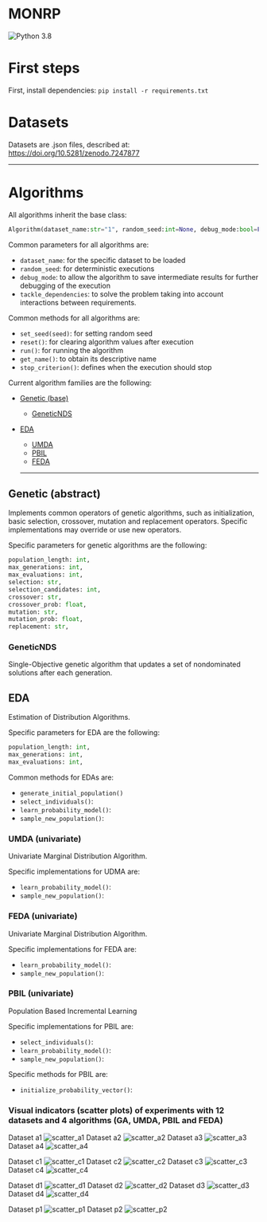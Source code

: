 # MONRP

![Python 3.8](https://img.shields.io/badge/Python-3.8.8-blue)

# First steps

First, install dependencies: `pip install -r requirements.txt`

# Datasets

Datasets are .json files, described at: https://doi.org/10.5281/zenodo.7247877

---


# Algorithms

All algorithms inherit the base class:

```python
Algorithm(dataset_name:str="1", random_seed:int=None, debug_mode:bool=False, tackle_dependencies:bool=False)
```

Common parameters for all algorithms are:

- `dataset_name`: for the specific dataset to be loaded
- `random_seed`: for deterministic executions
- `debug_mode`: to allow the algorithm to save intermediate results for further debugging of the execution
- `tackle_dependencies`: to solve the problem taking into account interactions between requirements.

Common methods for all algorithms are:

- `set_seed(seed)`: for setting random seed
- `reset()`: for clearing algorithm values after execution
- `run()`: for running the algorithm
- `get_name()`: to obtain its descriptive name
- `stop_criterion()`: defines when the execution should stop

Current algorithm families are the following:

- [Genetic (base)](#genetic-abstract)
  - [GeneticNDS](#geneticnds)
 
- [EDA](#eda)

  - [UMDA](#umda-univariate)
  - [PBIL](#pbil-univariate)
  - [FEDA](#feda-univariate)
  

  ***

## Genetic (abstract)

Implements common operators of genetic algorithms, such as initialization, basic selection, crossover, mutation and replacement operators. Specific implementations may override or use new operators.

Specific parameters for genetic algorithms are the following:

```python
population_length: int,
max_generations: int,
max_evaluations: int,
selection: str,
selection_candidates: int,
crossover: str,
crossover_prob: float,
mutation: str,
mutation_prob: float,
replacement: str,
```

### GeneticNDS

Single-Objective genetic algorithm that updates a set of nondominated solutions after each generation.



## EDA

Estimation of Distribution Algorithms.

Specific parameters for EDA are the following:

```python
population_length: int,
max_generations: int,
max_evaluations: int,
```

Common methods for EDAs are:

- `generate_initial_population()`
- `select_individuals()`:
- `learn_probability_model()`:
- `sample_new_population()`:

### UMDA (univariate)

Univariate Marginal Distribution Algorithm.

Specific implementations for UDMA are:

- `learn_probability_model()`:
- `sample_new_population()`:

### FEDA (univariate)

Univariate Marginal Distribution Algorithm.

Specific implementations for FEDA are:

- `learn_probability_model()`:
- `sample_new_population()`:

### PBIL (univariate)

Population Based Incremental Learning

Specific implementations for PBIL are:

- `select_individuals()`:
- `learn_probability_model()`:
- `sample_new_population()`:

Specific methods for PBIL are:

- `initialize_probability_vector()`:


### Visual indicators (scatter plots) of experiments with 12 datasets and 4 algorithms (GA, UMDA, PBIL and FEDA)

Dataset a1
![scatter_a1](https://user-images.githubusercontent.com/25950319/197763461-cfcea645-efbc-42c9-95a0-b5f49501d817.svg)
Dataset a2
![scatter_a2](https://user-images.githubusercontent.com/25950319/197763479-b07507d6-99c1-4c6a-ac71-e497edb4c125.svg)
Dataset a3
![scatter_a3](https://user-images.githubusercontent.com/25950319/197763483-f5923cf8-cc29-4bd8-9e70-4bc5e15bb263.svg)
Dataset a4
![scatter_a4](https://user-images.githubusercontent.com/25950319/197763485-9fb89c94-b165-4044-a015-a4e1a9146ef2.svg)

Dataset c1
![scatter_c1](https://user-images.githubusercontent.com/25950319/197763486-1aa8c9ab-0473-4b85-a49e-bb28f24e015d.svg)
Dataset c2
![scatter_c2](https://user-images.githubusercontent.com/25950319/197763490-f043a239-02c2-460f-8556-3ff014e9edc4.svg)
Dataset c3
![scatter_c3](https://user-images.githubusercontent.com/25950319/197763492-8e5cbcc7-a408-43ff-86a3-23f4d5359adf.svg)
Dataset c4
![scatter_c4](https://user-images.githubusercontent.com/25950319/197763494-19391b67-1664-4f15-90c8-f43534d368db.svg)

Dataset d1
![scatter_d1](https://user-images.githubusercontent.com/25950319/197763496-ef6468e7-9998-46e2-96f0-76a74589d1c3.svg)
Dataset d2
![scatter_d2](https://user-images.githubusercontent.com/25950319/197763497-323d6144-17bc-42c4-8268-8721e112ec0d.svg)
Dataset d3
![scatter_d3](https://user-images.githubusercontent.com/25950319/197763499-fdec5b14-a94d-4ad3-809d-b22615788074.svg)
Dataset d4
![scatter_d4](https://user-images.githubusercontent.com/25950319/197763503-522dda1c-c647-44d3-a766-6ca0f9d842e5.svg)

Dataset p1
![scatter_p1](https://user-images.githubusercontent.com/25950319/197763505-edc9f355-5c5c-4606-a0cf-3ca874a6efc8.svg)
Dataset p2
![scatter_p2](https://user-images.githubusercontent.com/25950319/197763508-9529e472-c319-4029-840a-77bd45104c30.svg)


